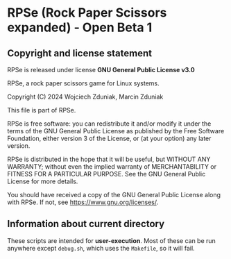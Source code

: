 # RPSe (Rock Paper Scissors expanded) - Open Beta 1 #

## Copyright and license statement ##
RPSe is released under license **GNU General Public License v3.0**

RPSe, a rock paper scissors game for Linux systems.

Copyright (C) 2024 Wojciech Zduniak, Marcin Zduniak

This file is part of RPSe.

RPSe is free software: you can redistribute it and/or modify it under the terms of the GNU General Public License as published by the Free Software Foundation, either version 3 of the License, or (at your option) any later version.

RPSe is distributed in the hope that it will be useful, but WITHOUT ANY WARRANTY; without even the implied warranty of MERCHANTABILITY or FITNESS FOR A PARTICULAR PURPOSE. See the GNU General Public License for more details.

You should have received a copy of the GNU General Public License along with RPSe. If not, see <https://www.gnu.org/licenses/>.

## Information about current directory ##
These scripts are intended for **user-execution**. Most of these can be run anywhere except ```debug.sh```, which uses the ```Makefile```, so it will fail.